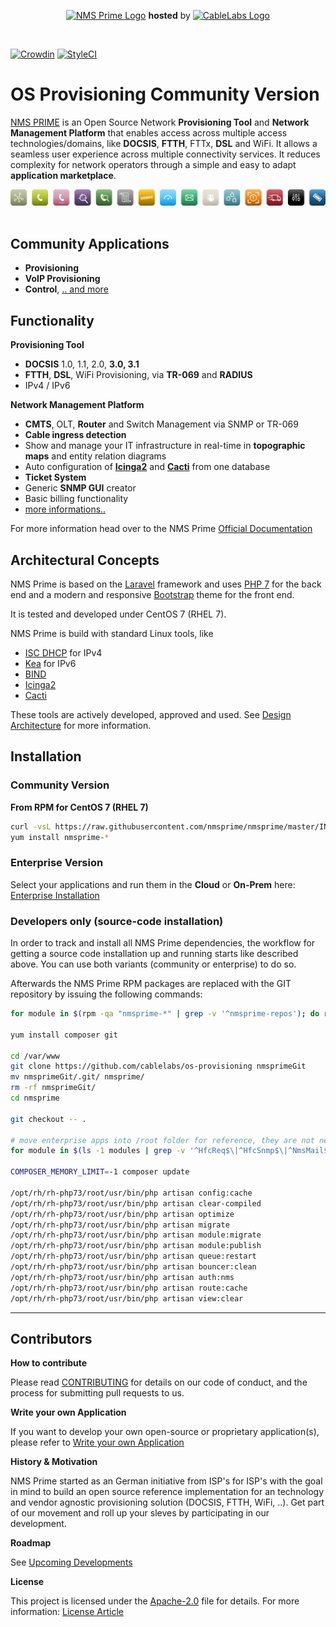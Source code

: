 <p align="center">
<a target="_blank" href="https://nmsprime.com"><img src="https://github.com/nmsprime/nmsprime/raw/master/public/images/nmsprime-logo.png" alt="NMS Prime Logo" title="NMS Prime - Open Source Provisioning Tool for Cable-, DOCSIS- and Broadband-Networks" width="250"/></a> <b>hosted</b> by
<a target="_blank" href="https://cablelabs.com"><img src="http://www.displaysummit.com/wp-content/uploads/2019/07/Cable-Labs-Logo-Red.png" alt="CableLabs Logo" width="250"/></a>
</p>
<br>

[![Crowdin](https://d322cqt584bo4o.cloudfront.net/nmsprime/localized.svg)](https://crowdin.com/project/nmsprime)
[![StyleCI](https://github.styleci.io/repos/109520753/shield?branch=dev)](https://github.styleci.io/repos/109520753)

# OS Provisioning Community Version

[NMS PRIME](https://nmsprime.com) is an Open Source Network **Provisioning Tool** and **Network Management Platform** that enables access across multiple access technologies/domains, like **DOCSIS**, **FTTH**, FTTx, **DSL** and WiFi. It allows a seamless user experience across multiple connectivity services. It reduces complexity for network operators through a simple and easy to adapt **application marketplace**.

<div align="center"><a href="https://nmsprime.com"><img src="https://github.com/nmsprime/nmsprime/raw/i18n/public/images/apps_row.png" alt="NMS Prime Marketplace" title="NMS Prime Marketplace"/></a></div><br>

## **Community** Applications
- **Provisioning**
- **VoIP Provisioning**
- **Control**, [.. and more](https://devel.nmsprime.com/confluence/display/NMS/Applications)

## Functionality
**Provisioning Tool**
- **DOCSIS** 1.0, 1.1, 2.0, **3.0, 3.1**
- **FTTH**, **DSL**, WiFi Provisioning, via **TR-069** and **RADIUS**
- IPv4 / IPv6<br>

**Network Management Platform**
- **CMTS**, OLT, **Router** and Switch Management via SNMP or TR-069
- **Cable ingress detection**
- Show and manage your IT infrastructure in real-time in **topographic maps** and entity relation diagrams
- Auto configuration of **[Icinga2](https://icinga.com/)** and **[Cacti](https://www.cacti.net/index.php)** from one database
- **Ticket System**
- Generic **SNMP GUI** creator
- Basic billing functionality
- [more informations..](https://devel.nmsprime.com/confluence/display/NMS/Applications)

For more information head over to the NMS Prime [Official Documentation](https://devel.nmsprime.com/confluence/display/NMS/NMS+PRIME)


## Architectural Concepts

NMS Prime is based on the [Laravel](https://laravel.com/) framework and uses [PHP 7](https://php.net) for the back end and a modern and responsive [Bootstrap](http://getbootstrap.com/) theme for the front end.

It is tested and developed under CentOS 7 (RHEL 7).

NMS Prime is build with standard Linux tools, like
- [ISC DHCP](https://www.isc.org/downloads/dhcp/) for IPv4
- [Kea](https://www.isc.org/kea/) for IPv6
- [BIND](https://linux.die.net/man/8/named)
- [Icinga2](https://icinga.com/)
- [Cacti](https://www.cacti.net/index.php)

These tools are actively developed, approved and used. See [Design Architecture](https://devel.nmsprime.com/confluence/display/NMS/Architecture+Guidelines) for more information.


## Installation

### Community Version

**From RPM for CentOS 7 (RHEL 7)**

```bash
curl -vsL https://raw.githubusercontent.com/nmsprime/nmsprime/master/INSTALL-REPO.sh | bash
yum install nmsprime-*
```
### Enterprise Version

Select your applications and run them in the **Cloud** or **On-Prem** here: [Enterprise Installation](https://www.nmsprime.com/trial/?m=osprov--)

### Developers only (source-code installation)

In order to track and install all NMS Prime dependencies, the workflow for getting a source code installation up and running starts like described above. You can use both variants (community or enterprise) to do so.

Afterwards the NMS Prime RPM packages are replaced with the GIT repository by issuing the following commands:

```bash
for module in $(rpm -qa "nmsprime-*" | grep -v '^nmsprime-repos'); do rpm -e --justdb --noscripts --nodeps "$module"; done
  
yum install composer git
  
cd /var/www
git clone https://github.com/cablelabs/os-provisioning nmsprimeGit
mv nmsprimeGit/.git/ nmsprime/
rm -rf nmsprimeGit/
cd nmsprime
  
git checkout -- .

# move enterprise apps into /root folder for reference, they are not needed for the community git version
for module in $(ls -1 modules | grep -v '^HfcReq$\|^HfcSnmp$\|^NmsMail$\|^ProvBase$\|^ProvVoip$'); do mv "$module" /root/; done

COMPOSER_MEMORY_LIMIT=-1 composer update

/opt/rh/rh-php73/root/usr/bin/php artisan config:cache
/opt/rh/rh-php73/root/usr/bin/php artisan clear-compiled
/opt/rh/rh-php73/root/usr/bin/php artisan optimize
/opt/rh/rh-php73/root/usr/bin/php artisan migrate
/opt/rh/rh-php73/root/usr/bin/php artisan module:migrate
/opt/rh/rh-php73/root/usr/bin/php artisan module:publish
/opt/rh/rh-php73/root/usr/bin/php artisan queue:restart
/opt/rh/rh-php73/root/usr/bin/php artisan bouncer:clean
/opt/rh/rh-php73/root/usr/bin/php artisan auth:nms
/opt/rh/rh-php73/root/usr/bin/php artisan route:cache
/opt/rh/rh-php73/root/usr/bin/php artisan view:clear
```

---
## Contributors

**How to contribute**

Please read [CONTRIBUTING](https://github.com/cablelabs/os-provisioning/blob/dev/CONTRIBUTING.md) for details on our code of conduct, and the process for submitting pull requests to us.

**Write your own Application**

If you want to develop your own open-source or proprietary application(s), please refer to [Write your own Application](https://devel.nmsprime.com/confluence/x/qYJJ)

**History & Motivation**

NMS Prime started as an German initiative from ISP's for ISP's with the goal in mind to build an open source reference implementation for an technology and vendor agnostic provisioning solution (DOCSIS, FTTH, WiFi, ..). Get part of our movement and roll up your sleves by participating in our development.

**Roadmap**

See [Upcoming Developments](https://github.com/cablelabs/os-provisioning/wiki)

**License**

This project is licensed under the [Apache-2.0](https://github.com/cablelabs/os-provisioning/blob/dev/LICENSE) file for details. For more information: [License Article](https://devel.nmsprime.com/confluence/display/NMS/License)
